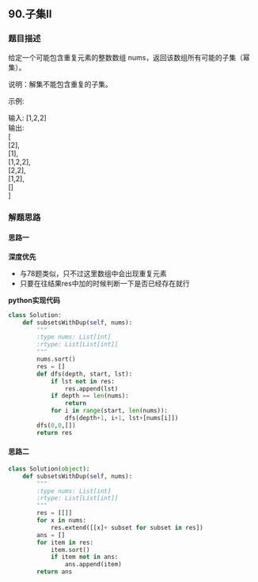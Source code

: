 ## 90.子集II
### 题目描述
给定一个可能包含重复元素的整数数组 nums，返回该数组所有可能的子集（幂集）。

说明：解集不能包含重复的子集。

示例:

输入: [1,2,2]  
输出:  
[   
  [2],  
  [1],  
  [1,2,2],  
  [2,2],  
  [1,2],  
  []  
]

### 解题思路
#### 思路一
**深度优先**
- 与78题类似，只不过这里数组中会出现重复元素
- 只要在往结果res中加的时候判断一下是否已经存在就行

**python实现代码**
```python
class Solution:
    def subsetsWithDup(self, nums):
        """
        :type nums: List[int]
        :rtype: List[List[int]]
        """
        nums.sort()
        res = []
        def dfs(depth, start, lst):
            if lst not in res:
                res.append(lst)
            if depth == len(nums):
                return 
            for i in range(start, len(nums)):
                dfs(depth+1, i+1, lst+[nums[i]])
        dfs(0,0,[])
        return res

```

#### 思路二
```python
class Solution(object):
    def subsetsWithDup(self, nums):
        """
        :type nums: List[int]
        :rtype: List[List[int]]
        """
        res = [[]]
        for x in nums:
            res.extend([[x]+ subset for subset in res])
        ans = []
        for item in res:
            item.sort()
            if item not in ans:
                ans.append(item)
        return ans
```

